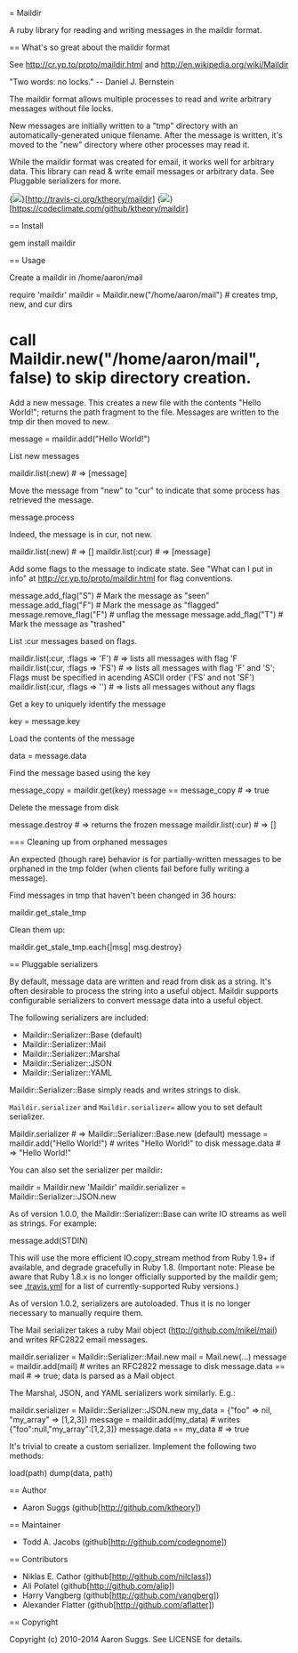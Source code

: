 = Maildir

A ruby library for reading and writing messages in the maildir format.

== What's so great about the maildir format

See http://cr.yp.to/proto/maildir.html and http://en.wikipedia.org/wiki/Maildir

"Two words: no locks." -- Daniel J. Bernstein

The maildir format allows multiple processes to read and write arbitrary messages without file locks.

New messages are initially written to a "tmp" directory with an automatically-generated unique filename. After the message is written, it's moved to the "new" directory where other processes may read it.

While the maildir format was created for email, it works well for arbitrary data. This library can read & write email messages or arbitrary data. See Pluggable serializers for more.

{<img src="https://secure.travis-ci.org/ktheory/maildir.png" />}[http://travis-ci.org/ktheory/maildir]
{<img src="https://codeclimate.com/github/ktheory/maildir.png" />}[https://codeclimate.com/github/ktheory/maildir]


== Install

 gem install maildir

== Usage

Create a maildir in /home/aaron/mail

  require 'maildir'
  maildir = Maildir.new("/home/aaron/mail") # creates tmp, new, and cur dirs
  # call Maildir.new("/home/aaron/mail", false) to skip directory creation.

Add a new message. This creates a new file with the contents "Hello World!"; returns the path fragment to the file. Messages are written to the tmp dir then moved to new.

  message = maildir.add("Hello World!")

List new messages

  maildir.list(:new) # => [message]

Move the message from "new" to "cur" to indicate that some process has retrieved the message.

  message.process

Indeed, the message is in cur, not new.

  maildir.list(:new) # => []
  maildir.list(:cur) # => [message]

Add some flags to the message to indicate state. See "What can I put in info" at http://cr.yp.to/proto/maildir.html for flag conventions.

  message.add_flag("S") # Mark the message as "seen"
  message.add_flag("F") # Mark the message as "flagged"
  message.remove_flag("F") # unflag the message
  message.add_flag("T") # Mark the message as "trashed"

List :cur messages based on flags.

  maildir.list(:cur, :flags => 'F') # => lists all messages with flag 'F
  maildir.list(:cur, :flags => 'FS') # => lists all messages with flag 'F' and 'S'; Flags must be specified in acending ASCII order ('FS' and not 'SF')
  maildir.list(:cur, :flags => '') # => lists all messages without any flags

Get a key to uniquely identify the message

  key = message.key

Load the contents of the message

  data = message.data

Find the message based using the key

  message_copy = maildir.get(key)
  message == message_copy # => true

Delete the message from disk

  message.destroy # => returns the frozen message
  maildir.list(:cur) # => []

=== Cleaning up from orphaned messages

An expected (though rare) behavior is for partially-written messages to be
orphaned in the tmp folder (when clients fail before fully writing a message).

Find messages in tmp that haven't been changed in 36 hours:

  maildir.get_stale_tmp

Clean them up:

  maildir.get_stale_tmp.each{|msg| msg.destroy}

== Pluggable serializers

By default, message data are written and read from disk as a string. It's often desirable to process the string into a useful object. Maildir supports configurable serializers to convert message data into a useful object.

The following serializers are included:

* Maildir::Serializer::Base (default)
* Maildir::Serializer::Mail
* Maildir::Serializer::Marshal
* Maildir::Serializer::JSON
* Maildir::Serializer::YAML

Maildir::Serializer::Base simply reads and writes strings to disk.

`Maildir.serializer` and `Maildir.serializer=` allow you to set default serializer.

  Maildir.serializer # => Maildir::Serializer::Base.new (default)
  message = maildir.add("Hello World!") # writes "Hello World!" to disk
  message.data # => "Hello World!"

You can also set the serializer per maildir:

  maildir = Maildir.new 'Maildir'
  maildir.serializer = Maildir::Serializer::JSON.new

As of version 1.0.0, the Maildir::Serializer::Base can write IO streams as well as strings. For example:

  message.add(STDIN)

This will use the more efficient IO.copy_stream method from Ruby 1.9+ if
available, and degrade gracefully in Ruby 1.8. (Important note: Please be aware
that Ruby 1.8.x is no longer officially supported by the maildir gem; see
[.travis.yml](https://github.com/ktheory/maildir/blob/master/.travis.yml) for a
list of currently-supported Ruby versions.)

As of version 1.0.2, serializers are autoloaded. Thus it is no longer necessary to manually require them.

The Mail serializer takes a ruby Mail object (http://github.com/mikel/mail) and writes RFC2822 email messages.

  maildir.serializer = Maildir::Serializer::Mail.new
  mail = Mail.new(...)
  message = maildir.add(mail) # writes an RFC2822 message to disk
  message.data == mail # => true; data is parsed as a Mail object

The Marshal, JSON, and YAML serializers work similarly. E.g.:

  maildir.serializer = Maildir::Serializer::JSON.new
  my_data = {"foo" => nil, "my_array" => [1,2,3]}
  message = maildir.add(my_data) # writes {"foo":null,"my_array":[1,2,3]}
  message.data == my_data # => true

It's trivial to create a custom serializer. Implement the following two methods:

  load(path)
  dump(data, path)

== Author

* Aaron Suggs (github[http://github.com/ktheory])

== Maintainer

* Todd A. Jacobs (github[http://github.com/codegnome])

== Contributors

* Niklas E. Cathor (github[http://github.com/nilclass])
* Ali Polatel (github[http://github.com/alip])
* Harry Vangberg (github[http://github.com/vangberg])
* Alexander Flatter (github[http://github.com/aflatter])

== Copyright

Copyright (c) 2010-2014 Aaron Suggs. See LICENSE for details.
